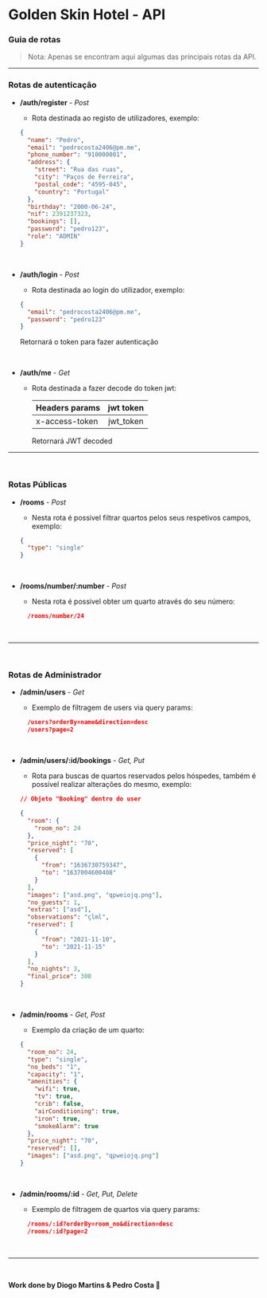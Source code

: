 # Golden Skin Hotel - API

### Guia de rotas

> Nota: Apenas se encontram aqui algumas das principais rotas da API.

---

### Rotas de autenticação

- **/auth/register** - _Post_

  - Rota destinada ao registo de utilizadores, exemplo:

  ```json
  {
    "name": "Pedro",
    "email": "pedrocosta2406@pm.me",
    "phone_number": "910000001",
    "address": {
      "street": "Rua das ruas",
      "city": "Paços de Ferreira",
      "postal_code": "4595-045",
      "country": "Portugal"
    },
    "birthday": "2000-06-24",
    "nif": 2391237323,
    "bookings": [],
    "password": "pedro123",
    "role": "ADMIN"
  }
  ```

  <br>

- **/auth/login** - _Post_

  - Rota destinada ao login do utilizador, exemplo:

  ```json
  {
    "email": "pedrocosta2406@pm.me",
    "password": "pedro123"
  }
  ```

  Retornará o token para fazer autenticação

  <br>

- **/auth/me** - _Get_

  - Rota destinada a fazer decode do token jwt:

    | Headers params | jwt token |
    | -------------- | :-------: |
    | x-access-token | jwt_token |

    Retornará JWT decoded

---

<br>

### Rotas Públicas

- **/rooms** - _Post_

  - Nesta rota é possivel filtrar quartos pelos seus respetivos campos, exemplo:

  ```json
  {
    "type": "single"
  }
  ```

  <br>

- **/rooms/number/:number** - _Post_
  - Nesta rota é possivel obter um quarto através do seu número:
  ```json
    /rooms/number/24
  ```
  <br>

---

<br>

### Rotas de Administrador

- **/admin/users** - _Get_

  - Exemplo de filtragem de users via query params:

  ```json
    /users?orderBy=name&direction=desc
    /users?page=2
  ```

  <br>

- **/admin/users/:id/bookings** - _Get, Put_

  - Rota para buscas de quartos reservados pelos hóspedes, também é possível realizar alterações do mesmo, exemplo:

  ```json
  // Objeto "Booking" dentro do user

  {
    "room": {
      "room_no": 24
    },
    "price_night": "70",
    "reserved": [
      {
        "from": "1636730759347",
        "to": "1637004600408"
      }
    ],
    "images": ["asd.png", "qpweiojq.png"],
    "no_guests": 1,
    "extras": ["asd"],
    "observations": "çlml",
    "reserved": [
      {
        "from": "2021-11-10",
        "to": "2021-11-15"
      }
    ],
    "no_nights": 3,
    "final_price": 300
  }
  ```

<br>

- **/admin/rooms** - _Get, Post_

  - Exemplo da criação de um quarto:

  ```json
  {
    "room_no": 24,
    "type": "single",
    "no_beds": "1",
    "capacity": "1",
    "amenities": {
      "wifi": true,
      "tv": true,
      "crib": false,
      "airConditioning": true,
      "iron": true,
      "smokeAlarm": true
    },
    "price_night": "70",
    "reserved": [],
    "images": ["asd.png", "qpweiojq.png"]
  }
  ```

  <br>

- **/admin/rooms/:id** - _Get, Put, Delete_
  - Exemplo de filtragem de quartos via query params:
  ```json
    /rooms/:id?orderBy=room_no&direction=desc
    /rooms/:id?page=2
  ```
  <br>

---

<br>

**Work done by Diogo Martins & Pedro Costa 🚀**
